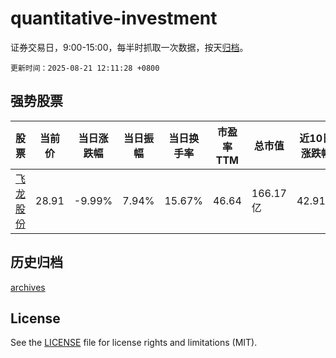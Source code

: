 # quantitative-investment

证券交易日，9:00-15:00，每半时抓取一次数据，按天[归档](archives)。

`更新时间：2025-08-21 12:11:28 +0800`

## 强势股票

|股票|当前价|当日涨跌幅|当日振幅|当日换手率|市盈率TTM|总市值|近10日涨跌幅|
|----|----|----|----|----|----|----|----|
|[飞龙股份](https://xueqiu.com/S/SZ002536)|28.91|-9.99%|7.94%|15.67%|46.64|166.17亿|42.91%|

## 历史归档

[archives](archives)

## License

See the [LICENSE](LICENSE) file for license rights and limitations (MIT).